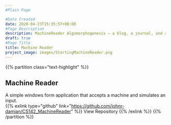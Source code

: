 ```yaml
---
#Plain Page

#Date Created
date: 2020-04-23T15:35:57+08:00
#Page Description
description: MachineReader Algomorphogenesis — a blog, a journal, and a portfolio
draft: true
#Page Title
title: Machine Reader
project_image: images/StartingMachineReader.png
---
```


{{% partition class="text-highlight" %}}
## Machine Reader
A simple windows form application that accepts a machine and simulates an input.  
{{% exlink type="github" link="https://github.com/johnr-damian/CS142_MachineReader" %}} View Repository {{% /exlink %}}
{{% /partition %}}